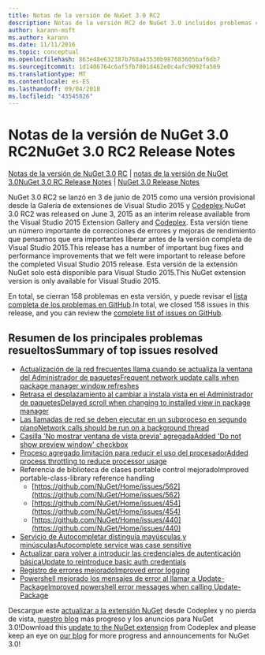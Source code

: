 ```yaml
---
title: Notas de la versión de NuGet 3.0 RC2
description: Notas de la versión RC2 de NuGet 3.0 incluidos problemas conocidos, correcciones de errores, características agregadas y dcr.
author: karann-msft
ms.author: karann
ms.date: 11/11/2016
ms.topic: conceptual
ms.openlocfilehash: 863e48e632387b768a43530b987683605baf6db7
ms.sourcegitcommit: 1d1406764c6af5fb7801d462e0c4afc9092fa569
ms.translationtype: MT
ms.contentlocale: es-ES
ms.lasthandoff: 09/04/2018
ms.locfileid: "43545826"
---
```

# <a name="nuget-30-rc2-release-notes"></a><span data-ttu-id="74f3d-103">Notas de la versión de NuGet 3.0 RC2</span><span class="sxs-lookup"><span data-stu-id="74f3d-103">NuGet 3.0 RC2 Release Notes</span></span>

<span data-ttu-id="74f3d-104">[Notas de la versión de NuGet 3.0 RC](../release-notes/nuget-3.0-RC.md) | [notas de la versión de NuGet 3.0](../release-notes/nuget-3.0.0.md)</span><span class="sxs-lookup"><span data-stu-id="74f3d-104">[NuGet 3.0 RC Release Notes](../release-notes/nuget-3.0-RC.md) | [NuGet 3.0 Release Notes](../release-notes/nuget-3.0.0.md)</span></span>

<span data-ttu-id="74f3d-105">NuGet 3.0 RC2 se lanzó en 3 de junio de 2015 como una versión provisional desde la Galería de extensiones de Visual Studio 2015 y [Codeplex](https://nuget.codeplex.com/releases/view/615507).</span><span class="sxs-lookup"><span data-stu-id="74f3d-105">NuGet 3.0 RC2 was released on June 3, 2015 as an interim release available from the Visual Studio 2015 Extension Gallery and [Codeplex](https://nuget.codeplex.com/releases/view/615507).</span></span> <span data-ttu-id="74f3d-106">Esta versión tiene un número importante de correcciones de errores y mejoras de rendimiento que pensamos que era importantes liberar antes de la versión completa de Visual Studio 2015.</span><span class="sxs-lookup"><span data-stu-id="74f3d-106">This release has a number of important bug fixes and performance improvements that we felt were important to release before the completed Visual Studio 2015 release.</span></span> <span data-ttu-id="74f3d-107">Esta versión de la extensión NuGet solo está disponible para Visual Studio 2015.</span><span class="sxs-lookup"><span data-stu-id="74f3d-107">This NuGet extension version is only available for Visual Studio 2015.</span></span>

<span data-ttu-id="74f3d-108">En total, se cierran 158 problemas en esta versión, y puede revisar el [lista completa de los problemas en GitHub](https://github.com/NuGet/Home/issues?utf8=%E2%9C%93&q=is%3Aclosed+milestone%3A3.0.0-RTM+sort%3Aupdated-asc+updated%3A%3C%3D2015-06-01).</span><span class="sxs-lookup"><span data-stu-id="74f3d-108">In total, we closed 158 issues in this release, and you can review the [complete list of issues on GitHub](https://github.com/NuGet/Home/issues?utf8=%E2%9C%93&q=is%3Aclosed+milestone%3A3.0.0-RTM+sort%3Aupdated-asc+updated%3A%3C%3D2015-06-01).</span></span>

## <a name="summary-of-top-issues-resolved"></a><span data-ttu-id="74f3d-109">Resumen de los principales problemas resueltos</span><span class="sxs-lookup"><span data-stu-id="74f3d-109">Summary of top issues resolved</span></span>

* [<span data-ttu-id="74f3d-110">Actualización de la red frecuentes llama cuando se actualiza la ventana del Administrador de paquetes</span><span class="sxs-lookup"><span data-stu-id="74f3d-110">Frequent network update calls when package manager window refreshes</span></span>](https://github.com/NuGet/Home/issues/515)
* [<span data-ttu-id="74f3d-111">Retrasa el desplazamiento al cambiar a instala vista en el Administrador de paquetes</span><span class="sxs-lookup"><span data-stu-id="74f3d-111">Delayed scroll when changing to installed view in package manager</span></span>](https://github.com/NuGet/Home/issues/519)
* [<span data-ttu-id="74f3d-112">Las llamadas de red se deben ejecutar en un subproceso en segundo plano</span><span class="sxs-lookup"><span data-stu-id="74f3d-112">Network calls should be run on a background thread</span></span>](https://github.com/NuGet/Home/issues/516)
* [<span data-ttu-id="74f3d-113">Casilla 'No mostrar ventana de vista previa' agregada</span><span class="sxs-lookup"><span data-stu-id="74f3d-113">Added 'Do not show preview window' checkbox</span></span>](https://github.com/NuGet/Home/issues/566)
* [<span data-ttu-id="74f3d-114">Proceso agregado limitación para reducir el uso del procesador</span><span class="sxs-lookup"><span data-stu-id="74f3d-114">Added process throttling to reduce processor usage</span></span>](https://github.com/NuGet/Home/issues/356)
* <span data-ttu-id="74f3d-115">Referencia de biblioteca de clases portable control mejorado</span><span class="sxs-lookup"><span data-stu-id="74f3d-115">Improved portable-class-library reference handling</span></span>
    * [https://github.com/NuGet/Home/issues/562](https://github.com/NuGet/Home/issues/562)
    * [https://github.com/NuGet/Home/issues/454](https://github.com/NuGet/Home/issues/454)
    * [https://github.com/NuGet/Home/issues/440](https://github.com/NuGet/Home/issues/440)
* [<span data-ttu-id="74f3d-116">Servicio de Autocompletar distinguía mayúsculas y minúsculas</span><span class="sxs-lookup"><span data-stu-id="74f3d-116">Autocomplete service was case sensitive</span></span>](https://github.com/NuGet/Home/issues/198)
* [<span data-ttu-id="74f3d-117">Actualizar para volver a introducir las credenciales de autenticación básica</span><span class="sxs-lookup"><span data-stu-id="74f3d-117">Update to reintroduce basic auth credentials</span></span>](https://github.com/NuGet/Home/issues/456)
* [<span data-ttu-id="74f3d-118">Registro de errores mejorado</span><span class="sxs-lookup"><span data-stu-id="74f3d-118">Improved error logging</span></span>](https://github.com/NuGet/Home/issues/407)
* [<span data-ttu-id="74f3d-119">Powershell mejorado los mensajes de error al llamar a Update-Package</span><span class="sxs-lookup"><span data-stu-id="74f3d-119">Improved powershell error messages when calling Update-Package</span></span>](https://github.com/NuGet/Home/issues/5)

<span data-ttu-id="74f3d-120">Descargue este [actualizar a la extensión NuGet](https://nuget.codeplex.com/releases/view/615507) desde Codeplex y no pierda de vista, [nuestro blog](http://blog.nuget.org) más progreso y los anuncios para NuGet 3.0!</span><span class="sxs-lookup"><span data-stu-id="74f3d-120">Download this [update to the NuGet extension](https://nuget.codeplex.com/releases/view/615507) from Codeplex and please keep an eye on [our blog](http://blog.nuget.org) for more progress and announcements for NuGet 3.0!</span></span>